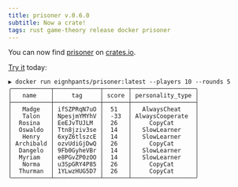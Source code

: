 ```yaml
---
title: prisoner v.0.6.0
subtitle: Now a crate!
tags: rust game-theory release docker prisoner
---
```


You can now find [prisoner](https://github.com/iancullinane/prisoner-rust) on [crates.io](https://crates.io/crates/prisoner). 

[Try it](https://docs.rs/prisoner/latest/prisoner/) today:

```
▶ docker run eignhpants/prisoner:latest --players 10 --rounds 5
╭───────────┬─────────────┬───────┬──────────────────╮
│   name    │     tag     │ score │ personality_type │
├───────────┼─────────────┼───────┼──────────────────┤
│   Madge   │ ifSZPRqN7uO │  51   │   AlwaysCheat    │
│   Talon   │ NpesjmYMYhV │  -33  │ AlwaysCooperate  │
│  Rosina   │ EeEJvTUJLM  │  26   │     CopyCat      │
│  Oswaldo  │ Ttn8jziv3se │  14   │   SlowLearner    │
│   Henry   │ 6xyZ6tlszcE │  14   │   SlowLearner    │
│ Archibald │ ozvUdiGjDwQ │  26   │     CopyCat      │
│  Dangelo  │ 9Fb0GyheVBr │  14   │   SlowLearner    │
│  Myriam   │ e8PGvZP0zOO │  14   │   SlowLearner    │
│   Norma   │ u3SpGRY4P85 │  26   │     CopyCat      │
│  Thurman  │ 1YLwzHUG5D7 │  26   │     CopyCat      │
╰───────────┴─────────────┴───────┴──────────────────╯
```
